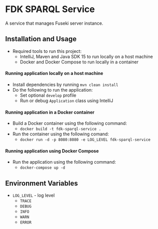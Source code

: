 # FDK SPARQL Service
A service that manages Fuseki server instance.

## Installation and Usage

- Required tools to run this project:
    - IntelliJ, Maven and Java SDK 15 to run locally on a host machine
    - Docker and Docker Compose to run locally in a container

#### Running application locally on a host machine

- Install dependencies by running `mvn clean install`
- Do the following to run the application:
    - Set optional `develop` profile
    - Run or debug `Application` class using IntelliJ

#### Running application in a Docker container

- Build a Docker container using the following command:
    - `docker build -t fdk-sparql-service .`
- Run the container using the following comand:
    - `docker run -d -p 8080:8080 -e LOG_LEVEL fdk-sparql-service`

#### Running application using Docker Compose

- Run the application using the following command:
    - `docker-compose up -d`

## Environment Variables

- `LOG_LEVEL` - log level
    - `TRACE`
    - `DEBUG`
    - `INFO`
    - `WARN`
    - `ERROR`
